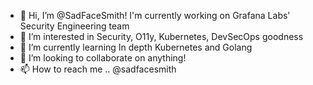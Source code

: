 - 👋 Hi, I’m @SadFaceSmith! I'm currently working on Grafana Labs' Security Engineering team
- 👀 I’m interested in Security, O11y, Kubernetes, DevSecOps goodness
- 🌱 I’m currently learning In depth Kubernetes and Golang
- 💞️ I’m looking to collaborate on anything! 
- 📫 How to reach me .. @sadfacesmith 

<!---
SadFaceSmith/SadFaceSmith is a ✨ special ✨ repository because its `README.md` (this file) appears on your GitHub profile.
You can click the Preview link to take a look at your changes.
--->

